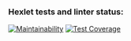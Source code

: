 ### Hexlet tests and linter status:
[![Maintainability](https://api.codeclimate.com/v1/badges/af4e762d9ecf486783ba/maintainability)](https://codeclimate.com/github/Wave6reaker/fullstack-javascript-project-44/maintainability)
[![Test Coverage](https://api.codeclimate.com/v1/badges/af4e762d9ecf486783ba/test_coverage)](https://codeclimate.com/github/Wave6reaker/fullstack-javascript-project-44/test_coverage)